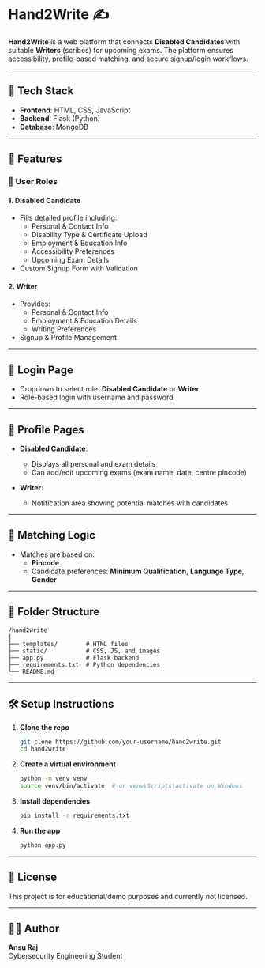 # Hand2Write ✍️

**Hand2Write** is a web platform that connects **Disabled Candidates** with suitable **Writers** (scribes) for upcoming exams. The platform ensures accessibility, profile-based matching, and secure signup/login workflows.

---

## 🔧 Tech Stack

- **Frontend**: HTML, CSS, JavaScript  
- **Backend**: Flask (Python)  
- **Database**: MongoDB

---

## 🚀 Features

### 👤 User Roles

#### 1. Disabled Candidate
- Fills detailed profile including:
  - Personal & Contact Info
  - Disability Type & Certificate Upload
  - Employment & Education Info
  - Accessibility Preferences
  - Upcoming Exam Details
- Custom Signup Form with Validation

#### 2. Writer
- Provides:
  - Personal & Contact Info
  - Employment & Education Details
  - Writing Preferences
- Signup & Profile Management

---

## 🔐 Login Page

- Dropdown to select role: **Disabled Candidate** or **Writer**
- Role-based login with username and password

---

## 🧾 Profile Pages

- **Disabled Candidate**:
  - Displays all personal and exam details
  - Can add/edit upcoming exams (exam name, date, centre pincode)

- **Writer**:
  - Notification area showing potential matches with candidates

---

## 📌 Matching Logic

- Matches are based on:
  - **Pincode**
  - Candidate preferences: **Minimum Qualification**, **Language Type**, **Gender**

---

## 📁 Folder Structure

```
/hand2write
│
├── templates/        # HTML files
├── static/           # CSS, JS, and images
├── app.py            # Flask backend
├── requirements.txt  # Python dependencies
└── README.md
```

---

## 🛠 Setup Instructions

1. **Clone the repo**  
   ```bash
   git clone https://github.com/your-username/hand2write.git
   cd hand2write
   ```

2. **Create a virtual environment**  
   ```bash
   python -m venv venv
   source venv/bin/activate  # or venv\Scripts\activate on Windows
   ```

3. **Install dependencies**  
   ```bash
   pip install -r requirements.txt
   ```

4. **Run the app**  
   ```bash
   python app.py
   ```

---

## 📄 License

This project is for educational/demo purposes and currently not licensed.

---

## 🙋‍♂️ Author

**Ansu Raj**  
Cybersecurity Engineering Student